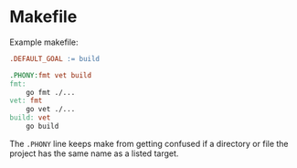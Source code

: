 # Makefile

Example makefile:
```Makefile
.DEFAULT_GOAL := build

.PHONY:fmt vet build
fmt:
    go fmt ./...
vet: fmt
    go vet ./...
build: vet
    go build
```

The `.PHONY` line keeps make from getting confused if a directory or file the project has the same name as a listed target.
